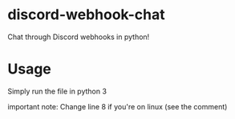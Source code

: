 # discord-webhook-chat
Chat through Discord webhooks in python!

# Usage

Simply run the file in python 3

important note: Change line 8 if you're on linux (see the comment)
